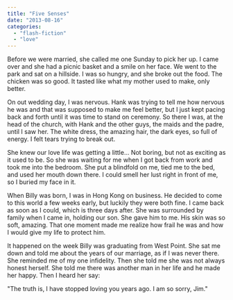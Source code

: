 ```yaml
---
title: "Five Senses"
date: "2013-08-16"
categories: 
  - "flash-fiction"
  - "love"
---
```


Before we were married, she called me one Sunday to pick her up. I came over and she had a picnic basket and a smile on her face. We went to the park and sat on a hillside. I was so hungry, and she broke out the food. The chicken was so good. It tasted like what my mother used to make, only better.

On out wedding day, I was nervous. Hank was trying to tell me how nervous he was and that was supposed to make me feel better, but I just kept pacing back and forth until it was time to stand on ceremony. So there I was, at the head of the church, with Hank and the other guys, the maids and the padre, until I saw her. The white dress, the amazing hair, the dark eyes, so full of energy. I felt tears trying to break out.

She knew our love life was getting a little... Not boring, but not as exciting as it used to be. So she was waiting for me when I got back from work and took me into the bedroom. She put a blindfold on me, tied me to the bed, and used her mouth down there. I could smell her lust right in front of me, so I buried my face in it.

When Billy was born, I was in Hong Kong on business. He decided to come to this world a few weeks early, but luckily they were both fine. I came back as soon as I could, which is three days after. She was surrounded by family when I came in, holding our son. She gave him to me. His skin was so soft, amazing. That one moment made me realize how frail he was and how I would give my life to protect him.

It happened on the week Billy was graduating from West Point. She sat me down and told me about the years of our marriage, as if I was never there. She reminded me of my one infidelity. Then she told me she was not always honest herself. She told me there was another man in her life and he made her happy. Then I heard her say:

"The truth is, I have stopped loving you years ago. I am so sorry, Jim."
